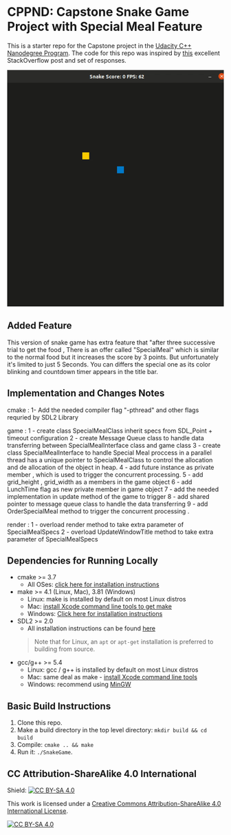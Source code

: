 # CPPND: Capstone Snake Game Project with Special Meal Feature

This is a starter repo for the Capstone project in the [Udacity C++ Nanodegree Program](https://www.udacity.com/course/c-plus-plus-nanodegree--nd213). The code for this repo was inspired by [this](https://codereview.stackexchange.com/questions/212296/snake-game-in-c-with-sdl) excellent StackOverflow post and set of responses.

<img src="snake_game.gif"/>

## Added Feature 
This version of snake game has extra feature that "after three successive trial to get the food ,
There is an offer called "SpecialMeal" which is similar to the normal food but it increases the score by 3 points.
But unfortunately it's limited to just 5 Seconds.
You can differs the special one as its color blinking and countdown timer appears in the title bar.


## Implementation and Changes Notes
cmake :
    1- Add the needed compiler flag "-pthread" and other flags requried by SDL2 Library

game : 
    1 - create class SpecialMealClass inherit specs from SDL_Point + timeout configuration
    2 - create Message Queue class to handle data transferring between SpecialMealInterface class and game class
    3 - create class SpecialMealInterface to handle Special Meal proccess in a parallel thread
        has a unique pointer to SpecialMealClass to control the allocation and de allocation of the object in heap.
    4 - add future instance as private member , which is used to trigger the concurrent processing.
    5 - add grid_height , grid_width as a members in the game object 
    6 - add LunchTime flag as new private member in game object
    7 - add the needed implementation in update method of the game to trigger 
    8 - add shared pointer to message queue class to handle the data transferring 
    9 - add OrderSpecialMeal method to trigger the concurrent processing .

render : 
    1 - overload render method to take extra parameter of SpecialMealSpecs
    2 - overload UpdateWindowTitle method to take extra parameter of SpecialMealSpecs

## Dependencies for Running Locally
* cmake >= 3.7
  * All OSes: [click here for installation instructions](https://cmake.org/install/)
* make >= 4.1 (Linux, Mac), 3.81 (Windows)
  * Linux: make is installed by default on most Linux distros
  * Mac: [install Xcode command line tools to get make](https://developer.apple.com/xcode/features/)
  * Windows: [Click here for installation instructions](http://gnuwin32.sourceforge.net/packages/make.htm)
* SDL2 >= 2.0
  * All installation instructions can be found [here](https://wiki.libsdl.org/Installation)
  >Note that for Linux, an `apt` or `apt-get` installation is preferred to building from source. 
* gcc/g++ >= 5.4
  * Linux: gcc / g++ is installed by default on most Linux distros
  * Mac: same deal as make - [install Xcode command line tools](https://developer.apple.com/xcode/features/)
  * Windows: recommend using [MinGW](http://www.mingw.org/)

## Basic Build Instructions

1. Clone this repo.
2. Make a build directory in the top level directory: `mkdir build && cd build`
3. Compile: `cmake .. && make`
4. Run it: `./SnakeGame`.


## CC Attribution-ShareAlike 4.0 International


Shield: [![CC BY-SA 4.0][cc-by-sa-shield]][cc-by-sa]

This work is licensed under a
[Creative Commons Attribution-ShareAlike 4.0 International License][cc-by-sa].

[![CC BY-SA 4.0][cc-by-sa-image]][cc-by-sa]

[cc-by-sa]: http://creativecommons.org/licenses/by-sa/4.0/
[cc-by-sa-image]: https://licensebuttons.net/l/by-sa/4.0/88x31.png
[cc-by-sa-shield]: https://img.shields.io/badge/License-CC%20BY--SA%204.0-lightgrey.svg

